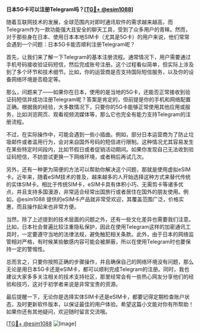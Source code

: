**日本5G卡可以注册Telegram吗？[[TG💪+ @esim1088](https://t.me/s/esim1088)]**

随着互联网技术的发展，全球范围内对即时通讯软件的需求越来越高，而Telegram作为一款功能强大且安全的聊天工具，受到了众多用户的青睐。然而，对于那些身在日本、使用日本本地SIM卡（尤其是5G卡）的用户来说，他们常常会遇到一个问题：日本5G卡能否顺利注册Telegram呢？

首先，让我们来了解一下Telegram的基本注册流程。通常情况下，用户需要通过手机号码接收验证码短信，然后完成账号注册。这个过程看似简单，但实际上涉及到了多个环节和技术细节。比如，你的运营商是否支持国际短信服务，以及你的设备网络环境是否稳定等。

那么，问题来了——如果你在日本，使用的是当地的5G卡，还能否正常接收到验证码短信并成功注册Telegram呢？答案是肯定的，但前提是你的手机和网络配置正确。根据我的经验，大多数情况下，只要你的5G卡能够正常使用其他应用或服务，比如浏览网页、观看视频流媒体等，那么它也完全有能力支持Telegram的注册流程。

不过，在实际操作中，可能会遇到一些小插曲。例如，部分日本运营商为了防止垃圾邮件或者滥用行为，会对来自国外号码的短信进行限制。这种情况尤其容易发生在某些特定时间段内，比如节假日或者促销活动期间。如果你发现自己无法收到验证码短信，不妨尝试更换一下网络环境，或者稍后再试几次。

另外，还有一种更为简便的方法可以帮助你解决这个问题，那就是使用虚拟eSIM卡。近年来，随着eSIM技术的普及，越来越多的人开始选择这种方式来替代传统的实体SIM卡。相比于传统SIM卡，eSIM卡具有体积小巧、无需剪卡等诸多优点，并且支持多国漫游，非常适合经常出国旅行或者居住在国外的朋友使用。例如，@esim1088 提供的eSIM卡产品就非常受欢迎，其覆盖范围广泛，价格实惠，而且操作起来也非常方便。

当然，除了上述提到的技术层面的问题之外，还有一些文化差异也需要我们注意。比如，日本社会普遍比较注重隐私保护，因此在使用Telegram这样的加密通讯工具时，一定要遵守当地的法律法规，避免触犯相关条款。此外，由于日本的网络监管相对严格，有时候某些敏感内容可能会被屏蔽，所以在使用Telegram时也要保持一定的警惕性。

总而言之，只要你按照正确的步骤操作，并且确保自己的网络环境没有问题，那么无论是用日本5G卡还是eSIM卡，都可以顺利完成Telegram的注册。同时，我也建议大家多多关注相关的技术支持社区，那里经常会有一些热心网友分享他们的经验和技巧，这对于初学者来说是非常宝贵的资源。

最后提醒一下，无论你是选择实体SIM卡还是eSIM卡，都要记得定期检查账户状态，及时更新软件版本，以保证最佳的用户体验。希望这篇小文能对你有所帮助！如果你还有其他疑问，欢迎随时留言交流哦。

[[TG💪+ @esim1088](https://t.me/s/esim1088) ![Image](https://i.postimg.cc/4NQfJmqS/Snipaste-2025-05-13-00-14-12.png)]